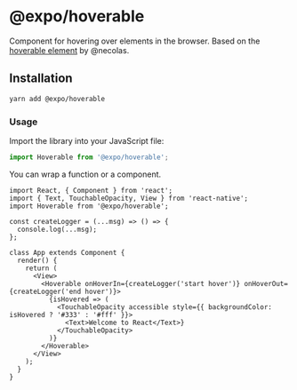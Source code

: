 # @expo/hoverable

Component for hovering over elements in the browser. Based on the [hoverable element](https://codesandbox.io/s/o9q8vy70l5) by @necolas.

## Installation

```bash
yarn add @expo/hoverable
```

### Usage

Import the library into your JavaScript file:

```js
import Hoverable from '@expo/hoverable';
```

You can wrap a function or a component.

```tsx
import React, { Component } from 'react';
import { Text, TouchableOpacity, View } from 'react-native';
import Hoverable from '@expo/hoverable';

const createLogger = (...msg) => () => {
  console.log(...msg);
};

class App extends Component {
  render() {
    return (
      <View>
        <Hoverable onHoverIn={createLogger('start hover')} onHoverOut={createLogger('end hover')}>
          {isHovered => (
            <TouchableOpacity accessible style={{ backgroundColor: isHovered ? '#333' : '#fff' }}>
              <Text>Welcome to React</Text>}
            </TouchableOpacity>
          )}
        </Hoverable>
      </View>
    );
  }
}
```
